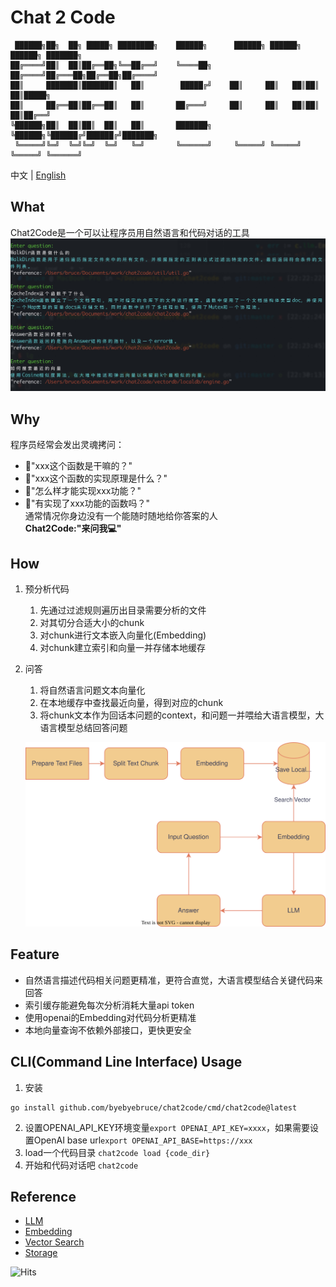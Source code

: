# Chat 2 Code

```shell
 ██████╗██╗  ██╗ █████╗ ████████╗    ██████╗      ██████╗ ██████╗ ██████╗ ███████╗
██╔════╝██║  ██║██╔══██╗╚══██╔══╝    ╚════██╗    ██╔════╝██╔═══██╗██╔══██╗██╔════╝
██║     ███████║███████║   ██║        █████╔╝    ██║     ██║   ██║██║  ██║█████╗  
██║     ██╔══██║██╔══██║   ██║       ██╔═══╝     ██║     ██║   ██║██║  ██║██╔══╝  
╚██████╗██║  ██║██║  ██║   ██║       ███████╗    ╚██████╗╚██████╔╝██████╔╝███████╗
 ╚═════╝╚═╝  ╚═╝╚═╝  ╚═╝   ╚═╝       ╚══════╝     ╚═════╝ ╚═════╝ ╚═════╝ ╚══════╝
```
中文 | [English](./README_en.md)

## What
Chat2Code是一个可以让程序员用自然语言和代码对话的工具
![](./doc/preview.png)

## Why
程序员经常会发出灵魂拷问：
* 🤔"xxx这个函数是干嘛的？"
* 🤔"xxx这个函数的实现原理是什么？"  
* 🤔"怎么样才能实现xxx功能？"
* 🤔"有实现了xxx功能的函数吗？"  
通常情况你身边没有一个能随时随地给你答案的人  
**Chat2Code:"来问我💻"**

## How
1. 预分析代码
   1. 先通过过滤规则遍历出目录需要分析的文件
   2. 对其切分合适大小的chunk  
   3. 对chunk进行文本嵌入向量化(Embedding)
   4. 对chunk建立索引和向量一并存储本地缓存
2. 问答
   1. 将自然语言问题文本向量化
   2. 在本地缓存中查找最近向量，得到对应的chunk
   3. 将chunk文本作为回话本问题的context，和问题一并喂给大语言模型，大语言模型总结回答问题

   ![](./doc/arch.drawio.svg)

## Feature
* 自然语言描述代码相关问题更精准，更符合直觉，大语言模型结合关键代码来回答
* 索引缓存能避免每次分析消耗大量api token
* 使用openai的Embedding对代码分析更精准
* 本地向量查询不依赖外部接口，更快更安全

## CLI(Command Line Interface) Usage
1. 安装
```shell
go install github.com/byebyebruce/chat2code/cmd/chat2code@latest
```
2. 设置OPENAI_API_KEY环境变量`export OPENAI_API_KEY=xxxx`，如果需要设置OpenAI base url`export OPENAI_API_BASE=https://xxx`
3. load一个代码目录 `chat2code load {code_dir}`
4. 开始和代码对话吧 `chat2code`

## Reference
* [LLM](https://platform.openai.com/docs/guides/chat)
* [Embedding](https://platform.openai.com/docs/guides/embeddings)
* [Vector Search](./vector_store/math.go)
* [Storage](https://github.com/boltdb/bolt)

![Hits](https://hits.sh/github.com/byebyebruce/chat2code/hits.svg?label=%F0%9F%91%80)
